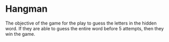 # Hangman

The objective of the game for the play to guess the letters in the hidden word. If they are able to guess the entire word before 5 attempts, then they win the game.
